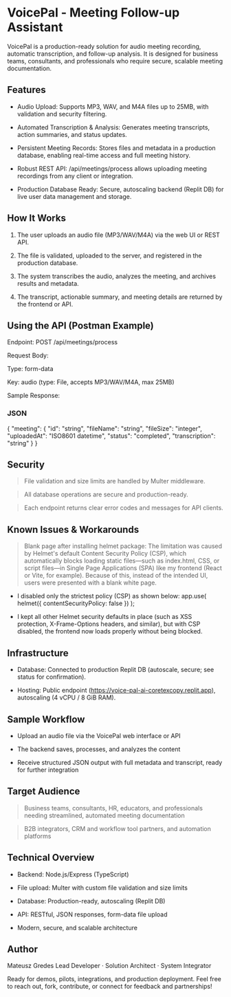 # VoicePal - Meeting Follow-up Assistant

VoicePal is a production-ready solution for audio meeting recording, automatic transcription, and follow-up analysis. It is designed for business teams, consultants, and professionals who require secure, scalable meeting documentation.

## Features

- Audio Upload: Supports MP3, WAV, and M4A files up to 25MB, with validation and security filtering.

- Automated Transcription & Analysis: Generates meeting transcripts, action summaries, and status updates.

- Persistent Meeting Records: Stores files and metadata in a production database, enabling real-time access and full meeting history.

- Robust REST API: /api/meetings/process allows uploading meeting recordings from any client or integration.

- Production Database Ready: Secure, autoscaling backend (Replit DB) for live user data management and storage.

## How It Works

1. The user uploads an audio file (MP3/WAV/M4A) via the web UI or REST API.

2. The file is validated, uploaded to the server, and registered in the production database.

3. The system transcribes the audio, analyzes the meeting, and archives results and metadata.

4. The transcript, actionable summary, and meeting details are returned by the frontend or API.

## Using the API (Postman Example)

Endpoint:
POST /api/meetings/process

Request Body:

Type: form-data

Key: audio (type: File, accepts MP3/WAV/M4A, max 25MB)

Sample Response:

### JSON
{
  "meeting": {
    "id": "string",
    "fileName": "string",
    "fileSize": "integer",
    "uploadedAt": "ISO8601 datetime",
    "status": "completed",
    "transcription": "string"
  }
}

## Security

> File validation and size limits are handled by Multer middleware.

> All database operations are secure and production-ready.

> Each endpoint returns clear error codes and messages for API clients.

## Known Issues & Workarounds

> Blank page after installing helmet package:
The limitation was caused by Helmet's default Content Security Policy (CSP), which automatically blocks loading static files—such as index.html, CSS, or script files—in Single Page Applications (SPA) like my frontend (React or Vite, for example). Because of this, instead of the intended UI, users were presented with a blank white page.

- I disabled only the strictest policy (CSP) as shown below:
app.use(
  helmet({
    contentSecurityPolicy: false
  })
);

- I kept all other Helmet security defaults in place (such as XSS protection, X-Frame-Options headers, and similar), but with CSP disabled, the frontend now loads properly without being blocked.

## Infrastructure

- Database: Connected to production Replit DB (autoscale, secure; see status for confirmation).

- Hosting: Public endpoint (https://voice-pal-ai-coretexcopy.replit.app), autoscaling (4 vCPU / 8 GiB RAM).

## Sample Workflow

- Upload an audio file via the VoicePal web interface or API

- The backend saves, processes, and analyzes the content

- Receive structured JSON output with full metadata and transcript, ready for further integration

## Target Audience

> Business teams, consultants, HR, educators, and professionals needing streamlined, automated meeting documentation

> B2B integrators, CRM and workflow tool partners, and automation platforms

## Technical Overview

- Backend: Node.js/Express (TypeScript)

- File upload: Multer with custom file validation and size limits

- Database: Production-ready, autoscaling (Replit DB)

- API: RESTful, JSON responses, form-data file upload

- Modern, secure, and scalable architecture

## Author

Mateusz Gredes
Lead Developer · Solution Architect · System Integrator

Ready for demos, pilots, integrations, and production deployment. Feel free to reach out, fork, contribute, or connect for feedback and partnerships!
